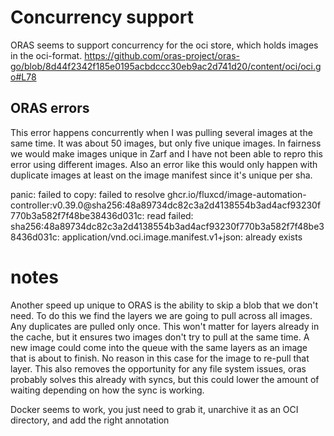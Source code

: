 # Concurrency support
ORAS seems to support concurrency for the oci store, which holds images in the oci-format. https://github.com/oras-project/oras-go/blob/8d44f2342f185e0195acbdccc30eb9ac2d741d20/content/oci/oci.go#L78

## ORAS errors
This error happens concurrently when I was pulling several images at the same time. It was about 50 images, but only five unique images. In fairness we would make images unique in Zarf and I have not been able to repro this error using different images. Also an error like this would only happen with duplicate images at least on the image manifest since it's unique per sha.

panic: failed to copy: failed to resolve ghcr.io/fluxcd/image-automation-controller:v0.39.0@sha256:48a89734dc82c3a2d4138554b3ad4acf93230f770b3a582f7f48be38436d031c: read failed: sha256:48a89734dc82c3a2d4138554b3ad4acf93230f770b3a582f7f48be38436d031c: application/vnd.oci.image.manifest.v1+json: already exists

# notes
Another speed up unique to ORAS is the ability to skip a blob that we don't need. To do this we find the layers we are going to pull across all images. Any duplicates are pulled only once. This won't matter for layers already in the cache, but it ensures two images don't try to pull at the same time. A new image could come into the queue with the same layers as an image that is about to finish. No reason in this case for the image to re-pull that layer. This also removes the opportunity for any file system issues, oras probably solves this already with syncs, but this could lower the amount of waiting depending on how the sync is working. 

Docker seems to work, you just need to grab it, unarchive it as an OCI directory, and add the right annotation